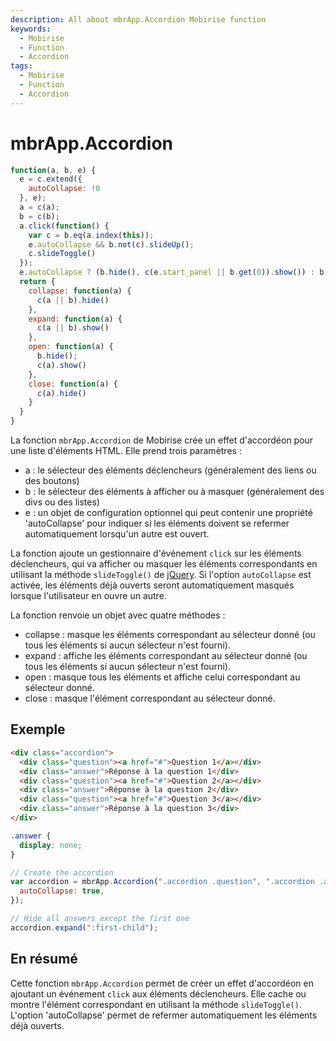 ```yaml
---
description: All about mbrApp.Accordion Mobirise function
keywords:
  - Mobirise
  - Function
  - Accordion
tags:
  - Mobirise
  - Function
  - Accordion
---
```


# mbrApp.Accordion

```js
function(a, b, e) {
  e = c.extend({
    autoCollapse: !0
  }, e);
  a = c(a);
  b = c(b);
  a.click(function() {
    var c = b.eq(a.index(this));
    e.autoCollapse && b.not(c).slideUp();
    c.slideToggle()
  });
  e.autoCollapse ? (b.hide(), c(e.start_panel || b.get(0)).show()) : b.show();
  return {
    collapse: function(a) {
      c(a || b).hide()
    },
    expand: function(a) {
      c(a || b).show()
    },
    open: function(a) {
      b.hide();
      c(a).show()
    },
    close: function(a) {
      c(a).hide()
    }
  }
}
```

La fonction `mbrApp.Accordion` de Mobirise crée un effet d'accordéon pour une liste d'éléments HTML. Elle prend trois paramètres :

- a : le sélecteur des éléments déclencheurs (généralement des liens ou des boutons)
- b : le sélecteur des éléments à afficher ou à masquer (généralement des divs ou des listes)
- e : un objet de configuration optionnel qui peut contenir une propriété 'autoCollapse' pour indiquer si les éléments doivent se refermer automatiquement lorsqu'un autre est ouvert.

La fonction ajoute un gestionnaire d'événement `click` sur les éléments déclencheurs, qui va afficher ou masquer les éléments correspondants en utilisant la méthode `slideToggle()` de [jQuery](https://jquery.com/). Si l'option `autoCollapse` est activée, les éléments déjà ouverts seront automatiquement masqués lorsque l'utilisateur en ouvre un autre.

La fonction renvoie un objet avec quatre méthodes :

- collapse : masque les éléments correspondant au sélecteur donné (ou tous les éléments si aucun sélecteur n'est fourni).
- expand : affiche les éléments correspondant au sélecteur donné (ou tous les éléments si aucun sélecteur n'est fourni).
- open : masque tous les éléments et affiche celui correspondant au sélecteur donné.
- close : masque l'élément correspondant au sélecteur donné.

## Exemple

```html title='HTML'
<div class="accordion">
  <div class="question"><a href="#">Question 1</a></div>
  <div class="answer">Réponse à la question 1</div>
  <div class="question"><a href="#">Question 2</a></div>
  <div class="answer">Réponse à la question 2</div>
  <div class="question"><a href="#">Question 3</a></div>
  <div class="answer">Réponse à la question 3</div>
</div>
```

```css title='CSS'
.answer {
  display: none;
}
```

```js
// Create the accordion
var accordion = mbrApp.Accordion(".accordion .question", ".accordion .answer", {
  autoCollapse: true,
});

// Hide all answers except the first one
accordion.expand(":first-child");
```

## En résumé

Cette fonction `mbrApp.Accordion` permet de créer un effet d'accordéon en ajoutant un événement `click` aux éléments déclencheurs. Elle cache ou montre l'élément correspondant en utilisant la méthode `slideToggle()`. L'option 'autoCollapse' permet de refermer automatiquement les éléments déjà ouverts.
